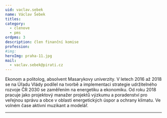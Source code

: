 ```yaml
---
uid: vaclav.sebek
name: Václav Šebek
titles:
category:
  - clenove
  - pms
ordpms: 3
description: člen finanční komise 
profession: 
#img: 
heroImg: praha-11.jpg
mail:
  - vaclav.sebek@pirati.cz
---
```

Ekonom a politolog, absolvent Masarykovy univerzity. V letech 2016 až 2018 se na Úřadu Vlády podílel na tvorbě a implementaci strategie udržitelného rozvoje ČR 2030 se zaměřením na energetiku a ekonomiku. Od roku 2018 pracuje jako projektový manažer projektů výzkumu a poradenství pro veřejnou správu a obce v oblasti energetických úspor a ochrany klimatu. Ve volném čase aktivní muzikant a modelář.

---
